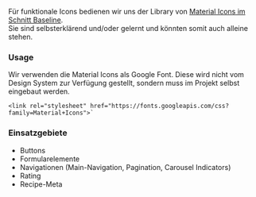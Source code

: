 Für funktionale Icons bedienen wir uns der Library von [Material Icons im Schnitt Baseline](https://material.io/tools/icons/?style=baseline).  
Sie sind selbsterklärend und/oder gelernt und könnten somit auch alleine stehen.

### Usage

Wir verwenden die Material Icons als Google Font. Diese wird nicht vom Design System zur Verfügung gestellt, sondern muss im Projekt selbst eingebaut werden. 

    <link rel="stylesheet" href="https://fonts.googleapis.com/css?family=Material+Icons">`

### Einsatzgebiete

- Buttons
- Formularelemente
- Navigationen (Main-Navigation, Pagination, Carousel Indicators)
- Rating
- Recipe-Meta
